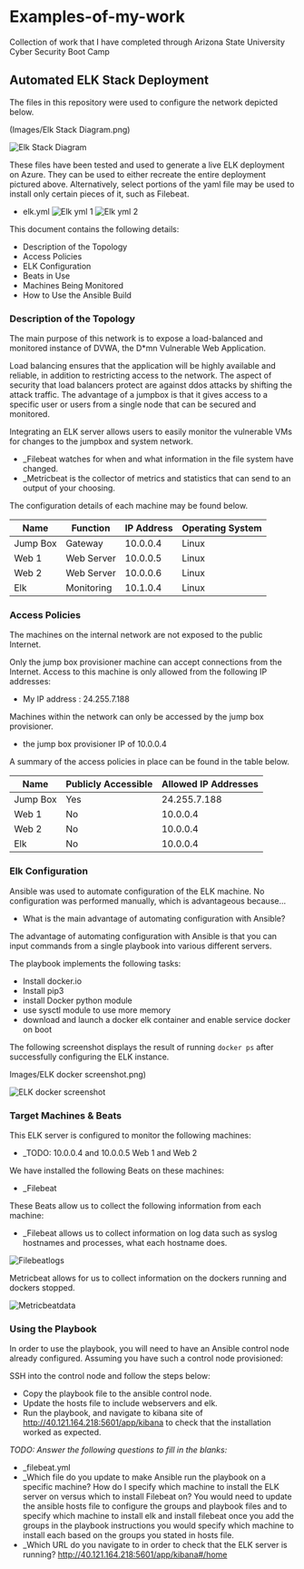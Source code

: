 # Examples-of-my-work
Collection of work that I have completed through Arizona State University Cyber Security Boot Camp
## Automated ELK Stack Deployment

The files in this repository were used to configure the network depicted below.

(Images/Elk Stack Diagram.png)

![Elk Stack Diagram](https://user-images.githubusercontent.com/80176135/111418409-e9c9b100-86a4-11eb-9a42-792583f7fcb4.PNG)




These files have been tested and used to generate a live ELK deployment on Azure. They can be used to either recreate the entire deployment pictured above. Alternatively, select portions of the yaml file may be used to install only certain pieces of it, such as Filebeat.

- elk.yml
![Elk yml 1](https://user-images.githubusercontent.com/80176135/111422037-44fea200-86ab-11eb-8d52-4989944b69e9.PNG)
![Elk yml 2](https://user-images.githubusercontent.com/80176135/111422055-4c25b000-86ab-11eb-8f48-954f8abc5e3f.PNG)




This document contains the following details:
- Description of the Topology
- Access Policies
- ELK Configuration
- Beats in Use
 - Machines Being Monitored
- How to Use the Ansible Build


### Description of the Topology

The main purpose of this network is to expose a load-balanced and monitored instance of DVWA, the D*mn Vulnerable Web Application.

Load balancing ensures that the application will be highly available and reliable, in addition to restricting access to the network.
The aspect of security that load balancers protect are against ddos attacks by shifting the attack traffic. 
The advantage of a jumpbox is that it gives access to a specific user or users from a single node that
can be secured and monitored.

Integrating an ELK server allows users to easily monitor the vulnerable VMs for changes to the jumpbox and system network.
- _Filebeat  watches for when and what information in the file system have changed. 
- _Metricbeat is the collector of metrics and statistics that can send to an output of your choosing.

The configuration details of each machine may be found below.


| Name     | Function   | IP Address | Operating System |
|----------|------------|------------|------------------|
|Jump Box  | Gateway    | 10.0.0.4   | Linux            |
| Web 1    | Web Server | 10.0.0.5   | Linux            |
| Web 2    | Web Server | 10.0.0.6   | Linux            |
| Elk      | Monitoring | 10.1.0.4   | Linux            |

### Access Policies

The machines on the internal network are not exposed to the public Internet. 

Only the jump box provisioner machine can accept connections from the Internet. Access to this machine is only allowed from the following IP addresses:
- My IP address : 24.255.7.188

Machines within the network can only be accessed by the jump box provisioner.
- the jump box provisioner IP of 10.0.0.4

A summary of the access policies in place can be found in the table below.

| Name     | Publicly Accessible | Allowed IP Addresses |
|----------|---------------------|----------------------|
| Jump Box | Yes                 | 24.255.7.188         |
| Web 1    | No                  | 10.0.0.4             |
| Web 2    | No                  | 10.0.0.4             | 
| Elk      | No                  | 10.0.0.4             |

### Elk Configuration

Ansible was used to automate configuration of the ELK machine. No configuration was performed manually, which is advantageous because...
- What is the main advantage of automating configuration with Ansible?

The advantage of automating configuration with Ansible is that you can input commands from a single playbook into various different servers.

The playbook implements the following tasks:
- Install docker.io
- Install pip3
- install Docker python module
- use sysctl module to use more memory
- download and launch a docker elk container and enable service docker on boot

The following screenshot displays the result of running `docker ps` after successfully configuring the ELK instance.

Images/ELK docker screenshot.png)

![ELK docker screenshot](https://user-images.githubusercontent.com/80176135/111418483-07971600-86a5-11eb-948b-ed427591e5c1.PNG)



### Target Machines & Beats
This ELK server is configured to monitor the following machines:
- _TODO: 10.0.0.4 and  10.0.0.5 Web 1 and Web 2

We have installed the following Beats on these machines:
- _Filebeat

These Beats allow us to collect the following information from each machine:
- _Filebeat allows us to collect information on log data such as syslog hostnames and processes, what each hostname does.

![Filebeatlogs](https://user-images.githubusercontent.com/80176135/111418557-21385d80-86a5-11eb-84b7-5accbb1ed7e3.PNG)

Metricbeat allows for us to collect information on the dockers running and dockers stopped.

![Metricbeatdata](https://user-images.githubusercontent.com/80176135/111418575-2ac1c580-86a5-11eb-92f9-881b0f43b4fd.PNG)


### Using the Playbook
In order to use the playbook, you will need to have an Ansible control node already configured. Assuming you have such a control node provisioned: 

SSH into the control node and follow the steps below:
- Copy the playbook file to the ansible control node.
- Update the hosts file to include webservers and elk.
- Run the playbook, and navigate to kibana site of http://40.121.164.218:5601/app/kibana to check that the installation worked as expected.

_TODO: Answer the following questions to fill in the blanks:_
- _filebeat.yml
- _Which file do you update to make Ansible run the playbook on a specific machine? How do I specify which machine to install the ELK server on versus which to install Filebeat on?
You would need to update the ansible hosts file to configure the groups and playbook files and to specify which machine to install elk and install filebeat once you add the groups in the
playbook instructions you would specify which machine to install each based on the groups you stated in hosts file.
- _Which URL do you navigate to in order to check that the ELK server is running?
http://40.121.164.218:5601/app/kibana#/home
